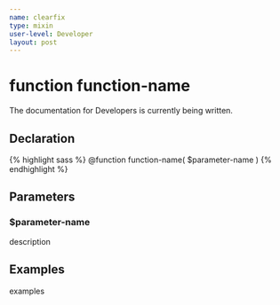 ```yaml
---
name: clearfix
type: mixin
user-level: Developer
layout: post
---
```


# function function-name

The documentation for Developers is currently being written.

## Declaration

{% highlight sass %}
@function function-name(
	$parameter-name
)
{% endhighlight %}

## Parameters

### $parameter-name

description

## Examples

examples